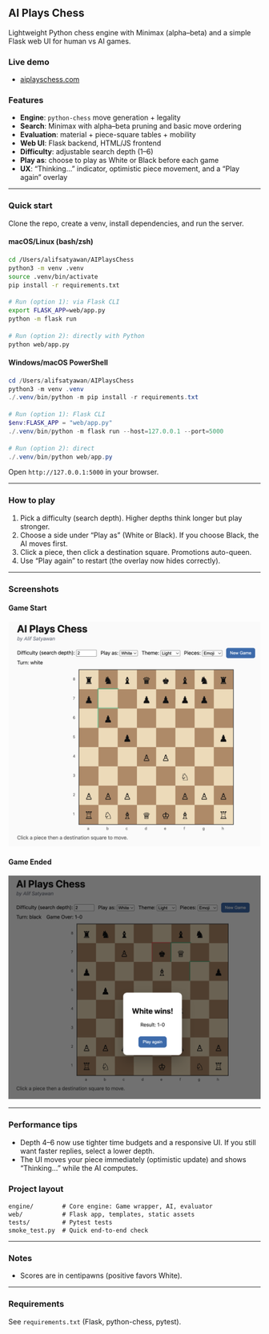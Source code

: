 ## **AI Plays Chess**

Lightweight Python chess engine with Minimax (alpha–beta) and a simple Flask web UI for human vs AI games.

### **Live demo**
- [aiplayschess.com](https://aiplayschess.com/)

### **Features**
- **Engine**: `python-chess` move generation + legality
- **Search**: Minimax with alpha–beta pruning and basic move ordering
- **Evaluation**: material + piece-square tables + mobility
- **Web UI**: Flask backend, HTML/JS frontend
- **Difficulty**: adjustable search depth (1–6)
- **Play as**: choose to play as White or Black before each game
- **UX**: “Thinking…” indicator, optimistic piece movement, and a “Play again” overlay

---

### **Quick start**
Clone the repo, create a venv, install dependencies, and run the server.

#### macOS/Linux (bash/zsh)
```bash
cd /Users/alifsatyawan/AIPlaysChess
python3 -m venv .venv
source .venv/bin/activate
pip install -r requirements.txt

# Run (option 1): via Flask CLI
export FLASK_APP=web/app.py
python -m flask run

# Run (option 2): directly with Python
python web/app.py
```

#### Windows/macOS PowerShell
```powershell
cd /Users/alifsatyawan/AIPlaysChess
python3 -m venv .venv
./.venv/bin/python -m pip install -r requirements.txt

# Run (option 1): Flask CLI
$env:FLASK_APP = "web/app.py"
./.venv/bin/python -m flask run --host=127.0.0.1 --port=5000

# Run (option 2): direct
./.venv/bin/python web/app.py
```

Open `http://127.0.0.1:5000` in your browser.

---

### **How to play**
1. Pick a difficulty (search depth). Higher depths think longer but play stronger.
2. Choose a side under “Play as” (White or Black). If you choose Black, the AI moves first.
3. Click a piece, then click a destination square. Promotions auto-queen.
4. Use “Play again” to restart (the overlay now hides correctly).

---

### **Screenshots**

#### Game Start 
![Start Game](docs/images/startGame.png)

#### Game Ended
![End Game](docs/images/endGame.png)

---

### **Performance tips**
- Depth 4–6 now use tighter time budgets and a responsive UI. If you still want faster replies, select a lower depth.
- The UI moves your piece immediately (optimistic update) and shows “Thinking…” while the AI computes.

### **Project layout**
```
engine/        # Core engine: Game wrapper, AI, evaluator
web/           # Flask app, templates, static assets
tests/         # Pytest tests
smoke_test.py  # Quick end-to-end check
```

---

### **Notes**
- Scores are in centipawns (positive favors White).

---

### **Requirements**
See `requirements.txt` (Flask, python-chess, pytest).

